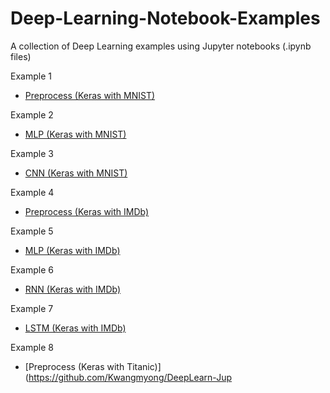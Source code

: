 # Deep-Learning-Notebook-Examples
A collection of Deep Learning examples using Jupyter notebooks (.ipynb files)

Example 1
- [Preprocess (Keras with MNIST)](https://github.com/Kwangmyong/DeepLearn-Jupyter-Examples/blob/master/Keras_MNIST_Preprocess.ipynb)

Example 2
- [MLP (Keras with MNIST)](https://github.com/Kwangmyong/DeepLearn-Jupyter-Examples/blob/master/Keras_MNIST_MLP.ipynb)

Example 3
- [CNN (Keras with MNIST)](https://github.com/Kwangmyong/DeepLearn-Jupyter-Examples/blob/master/Keras_MNIST_CNN.ipynb)

Example 4
- [Preprocess (Keras with IMDb)](https://github.com/Kwangmyong/DeepLearn-Jupyter-Examples/blob/master/Keras_IMDb_Preprocess.ipynb)

Example 5
- [MLP (Keras with IMDb)](https://github.com/Kwangmyong/DeepLearn-Jupyter-Examples/blob/master/Keras_IMDb_MLP.ipynb)

Example 6
- [RNN (Keras with IMDb)](https://github.com/Kwangmyong/DeepLearn-Jupyter-Examples/blob/master/Keras_IMDb_RNN.ipynb)

Example 7
- [LSTM (Keras with IMDb)](https://github.com/Kwangmyong/DeepLearn-Jupyter-Examples/blob/master/Keras_IMDb_LSTM.ipynb)

Example 8
- [Preprocess (Keras with Titanic)](https://github.com/Kwangmyong/DeepLearn-Jup